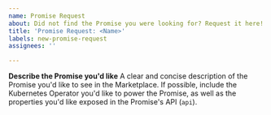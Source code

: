 ```yaml
---
name: Promise Request
about: Did not find the Promise you were looking for? Request it here!
title: 'Promise Request: <Name>'
labels: new-promise-request
assignees: ''

---
```


**Describe the Promise you'd like**
A clear and concise description of the Promise you'd like to see in the Marketplace. If possible, include the Kubernetes Operator you'd like to power the Promise, as well as the properties you'd like exposed in the Promise's API (`api`).
